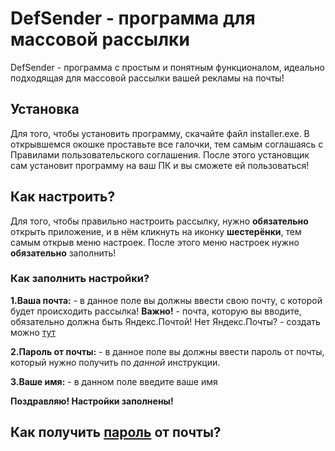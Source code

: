 # DefSender - программа для массовой рассылки
DefSender - программа с простым и понятным функционалом, идеально подходящая для массовой рассылки вашей рекламы на почты!

## Установка
Для того, чтобы установить программу, скачайте файл installer.exe. В открывшемся окошке проставьте все галочки, тем самым 
соглашаясь с Правилами пользовательского соглашения. После этого установщик сам установит программу на ваш ПК и вы сможете 
ей пользоваться!

## Как настроить?
Для того, чтобы правильно настроить рассылку, нужно **обязательно** открыть приложение, и в нём кликнуть на иконку **шестерёнки**, 
тем самым открыв меню настроек. После этого меню настроек нужно **обязательно** заполнить! 
### Как заполнить настройки?
**1.Ваша почта:** - в данное поле вы должны ввести свою почту, с которой будет происходить рассылка! **Важно!** - почта, которую 
вы вводите, обязательно должна быть Яндекс.Почтой! Нет Яндекс.Почты? - создать можно [тут](https://360.yandex.ru/mail/)

**2.Пароль от почты:** - в данное поле вы должны ввести пароль от почты, который нужно получить по _данной_ инструкции.

**3.Ваше имя:** - в данном поле введите ваше имя

**Поздравляю! Настройки заполнены!**

## Как получить [пароль]() от почты?

